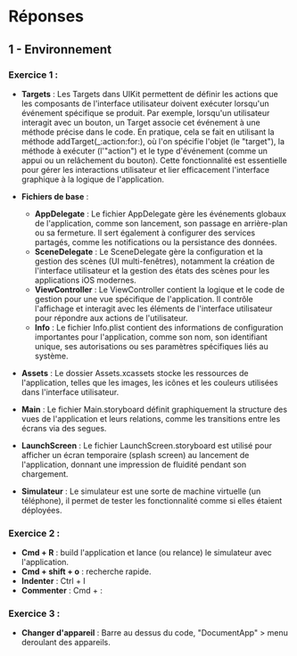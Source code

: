 # Réponses


## 1 - Environnement

### Exercice 1 :

- **Targets** : Les Targets dans UIKit permettent de définir les actions que les composants de l'interface utilisateur doivent exécuter lorsqu'un événement spécifique se produit. Par exemple, lorsqu'un utilisateur interagit avec un bouton, un Target associe cet événement à une méthode précise dans le code. En pratique, cela se fait en utilisant la méthode addTarget(_:action:for:), où l'on spécifie l'objet (le "target"), la méthode à exécuter (l'"action") et le type d'événement (comme un appui ou un relâchement du bouton). Cette fonctionnalité est essentielle pour gérer les interactions utilisateur et lier efficacement l'interface graphique à la logique de l'application.
- **Fichiers de base** : 

    - __AppDelegate__ : Le fichier AppDelegate gère les événements globaux de l'application, comme son lancement, son passage en arrière-plan ou sa fermeture. Il sert également à configurer des services partagés, comme les notifications ou la persistance des données.
    - __SceneDelegate__ : Le SceneDelegate gère la configuration et la gestion des scènes (UI multi-fenêtres), notamment la création de l'interface utilisateur et la gestion des états des scènes pour les applications iOS modernes.
    - __ViewController__ : Le ViewController contient la logique et le code de gestion pour une vue spécifique de l'application. Il contrôle l'affichage et interagit avec les éléments de l'interface utilisateur pour répondre aux actions de l'utilisateur.
    - __Info__ : Le fichier Info.plist contient des informations de configuration importantes pour l'application, comme son nom, son identifiant unique, ses autorisations ou ses paramètres spécifiques liés au système.

- **Assets** : Le dossier Assets.xcassets stocke les ressources de l'application, telles que les images, les icônes et les couleurs utilisées dans l'interface utilisateur.
- **Main** : Le fichier Main.storyboard définit graphiquement la structure des vues de l'application et leurs relations, comme les transitions entre les écrans via des segues.
- **LaunchScreen** : Le fichier LaunchScreen.storyboard est utilisé pour afficher un écran temporaire (splash screen) au lancement de l'application, donnant une impression de fluidité pendant son chargement.
- **Simulateur** : Le simulateur est une sorte de machine virtuelle (un téléphone), il permet de tester les fonctionnalité comme si elles étaient déployées.

### Exercice 2 :

- **Cmd + R** : build l'application et lance (ou relance) le simulateur avec l'application.
- **Cmd + shift + o** : recherche rapide.
- **Indenter** : Ctrl + I
- **Commenter** : Cmd + :

### Exercice 3 :

- **Changer d'appareil** : Barre au dessus du code, "DocumentApp" > menu deroulant des appareils.